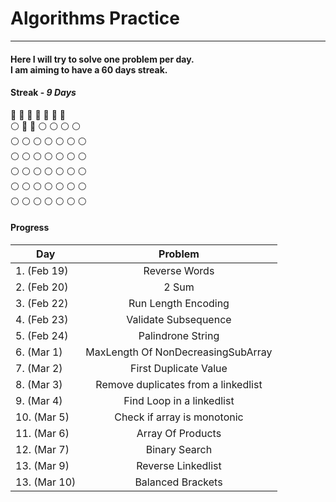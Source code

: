 # Algorithms Practice
***
#### Here I will try to solve one problem per day. </br> I am aiming to have a 60 days streak.

#### Streak - _9 Days_ 
:large_blue_circle: :large_blue_circle: :large_blue_circle: :large_blue_circle: :large_blue_circle: :large_blue_circle: :large_blue_circle: </br>
:white_circle: :large_blue_circle: :large_blue_circle: :white_circle: :white_circle: :white_circle: :white_circle: </br>
:white_circle: :white_circle: :white_circle: :white_circle: :white_circle: :white_circle: :white_circle: </br>
:white_circle: :white_circle: :white_circle: :white_circle: :white_circle: :white_circle: :white_circle: </br>
:white_circle: :white_circle: :white_circle: :white_circle: :white_circle: :white_circle: :white_circle: </br>
:white_circle: :white_circle: :white_circle: :white_circle: :white_circle: :white_circle: :white_circle: </br>
:white_circle: :white_circle: :white_circle: :white_circle: :white_circle: :white_circle: :white_circle: </br>


#### **Progress** 
| Day  | Problem |
| ------------- |:-------------:|
| 1. (Feb 19)     | Reverse Words     |
| 2. (Feb 20)     | 2 Sum     |
| 3. (Feb 22)     | Run Length Encoding    |
| 4. (Feb 23)     | Validate Subsequence |    |
| 5. (Feb 24)     | Palindrone String |
| 6. (Mar 1)     | MaxLength Of NonDecreasingSubArray |
| 7. (Mar 2)     | First Duplicate Value |
| 8. (Mar 3)     | Remove duplicates from a linkedlist |
| 9. (Mar 4)     | Find Loop in a linkedlist |
| 10. (Mar 5)     | Check if array is monotonic |
| 11. (Mar 6)     | Array Of Products |
| 12. (Mar 7)     | Binary Search |
| 13. (Mar 9)     | Reverse Linkedlist |
| 13. (Mar 10)     | Balanced Brackets |


